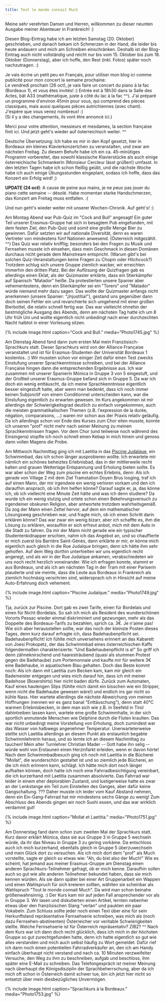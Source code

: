```yaml
---
title: Tout le monde connait Much
---
```


Meine sehr verehrten Damen und Herren, willkommen zu dieser neunten Ausgabe meiner Abenteuer in Frankreich! :)

Diesen Blog-Eintrag habe ich am letzten Samstag (20. Oktober) geschrieben, und danach bekam ich Schmerzen in der Hand, die leider bis heute andauern und mich am Schreiben einschränken. Deshalb ist der Blog-Eintrag auch nicht vollständig und reicht nur bis vom 15. Oktober bis zum 18. Oktober (Donnerstag), aber ich hoffe, den Rest (inkl. Fotos) später noch nachzutragen. :)





<del><p>Je vais écrire un petit peu en Français, pour utiliser mon blog ici comme publicité pour mon concert la semaine prochaine:<br>
Le vendredi prochain (26 oct), je vais faire un concert du piano à la fac (Bordeaux 1), et vous êtes invités! :) Entrée est à 18h30 dans la Salle des Actes, bât A33 (mathématique, juste à côté du lac à la fac ^^). J'ai préparé un programme d'environ 45min pour vous, qui comprend des pièces classiques, mais aussi quelques pièces autrichiennes (avec chant). J'espère que vous venez nombreux! :)<br>
(Si il y a des changements, ils vont être annoncé ici.)</p>

<p>Merci pour votre attention, messieurs et mesdames, la section française finit ici. Und jetzt geht's wieder auf österreichisch weiter. ^^</p>

<p>Deutsche Übersetzung: Ich habe es mir in den Kopf gesetzt, hier in Bordeaux ein kleines Klavierkonzertchen zu veranstalten, und zwar am nächsten Freitag. Zu diesem Behufe habe ich ein ca. 45-minütiges Programm vorbereitet, das sowohl klassische Klavierstücke als auch einige österreichische Schmankerln (Monsieur Cercleur lässt grüßen!) umfasst. In den letzten Tagen habe ich schon fleißig geübt, und die nächste Woche habe ich auch einige Übungsstunden eingeplant, sodass ich hoffe, dass das Konzert ein Erfolg wird! ;)</p></del>

**UPDATE (24 oct)**: A cause de peine aux mains, je ne peux pas jouer du piano cette semaine -- désolé. Habe momentan starke Handschmerzen, das Konzert am Freitag muss entfallen. :(

Und nun geht's wieder weiter mit unserer Wochen-Chronik. Auf geht's! :)

Am Montag Abend war Pub-Quiz im "Cock and Bull" angesagt! Ein guter Teil unserer Erasmus-Gruppe hat sich in besagtem Pub eingefunden, mit dem festen Ziel, den Pub-Quiz und somit eine große Menge Bier zu gewinnen. Dafür setzten wir auf nationale Diversität, denn es waren Vertreter von mindestens fünf Nationen anwesend. (Österreich mitgezählt. ^^) Das Quiz war relativ knifflig; besonders bei den Fragen zu Musik und Fernsehen musste ich einsehen, dass mein Geschmack in diesen Domänen durchaus nicht gerade dem Mainstream entspricht. (Warum gibt's bei solchen Quiz-Veranstaltungen keine Fragen zu Chopin oder Hitchcock?) Trotzdem schlug sich unsere Gruppe ziemlich wacker, wir erreichten immerhin den dritten Platz. Bei der Auflösung der Quizfragen gab es allerdings einen Eklat, als der Quizmaster erklärte, dass ein Stierkämpfer auf Spanisch "Matador" heiße. Da protestierten unsere Spanier aber vehementestens, denn ein Stierkämpfer sei ein "Torero" und "Matador" würde niemand mehr dazu sagen. Das wollte der Quizmaster anfangs nicht anerkennen (unsere Spanier: "¡Injustitia!"), gestand uns gegenüber dann doch seinen Fehler ein und revanchierte sich umgehend mit einer großen Bierbottel, die relativ schnell fertig war. Das war vielleicht ohnehin der bestmögliche Ausgang des Abends, denn am nächsten Tag hatte ich um 8 Uhr früh Uni und wollte eigentlich nicht unbedingt nach einer durchzechten Nacht halbtot in einer Vorlesung sitzen.

{% include image.html caption="Cock and Bull." media="Photo1745.jpg" %}

Am Dienstag Abend fand dann zum ersten Mal mein Französisch-Sprachkurs statt. Dieser Sprachkurs wird von der Alliance Française veranstaltet und ist für Erasmus-Studenten der Universität Bordeaux 1 kostenlos. :) Wir mussten schon vor einiger Zeit dafür einen Test zwecks Einstufung unserer Sprachkenntnisse schreiben, und bei der Alliance Française hingen dann die entsprechenden Ergebnisse aus. Ich war zusammen mit unserer Spanierin Mónica in Gruppe 3 von 5 eingestuft, und der Großteil unserer Erasmus-Gruppe befand sich in Gruppe 5. Da war ich doch ein wenig enttäuscht, da ich meine Sprachkenntnisse eigentlich besser eingestuft hatte, aber wenn man bedenkt, dass ich noch immer keinen Subjonctif von einem Conditionnel unterscheiden kann, war die Einstufung eigentlich zu erwarten gewesen.
Im Kurs angekommen ist mir allerdings der Schwierigkeitsgrad deutlich zu einfach vorgekommen, auch die meisten grammatikalischen Themen (z.B. l'expression de la durée, négation, comparaisons, ...) waren mir schon aus der Praxis relativ geläufig. Da ich allerdings schon vor Ende des Kurses zum Chor eilen musste, konnte ich unseren "prof" nicht mehr nach seiner Meinung zu meinen Sprachkenntnissen fragen. Vor dem Chor (und teilweise noch während des Einsingens) stopfte ich noch schnell einen Kebap in mich hinein und genoss dann vollen Magens die Probe.

Am Mittwoch Nachmittag ging ich mit Laetitia in das [Piscine Judaïque](http://fr.wikipedia.org/wiki/Piscine_Juda%C3%AFque), ein Schwimmbad, das ich schon länger ausprobieren wollte. Ich erwartete mir nämlich ein schönes beheiztes Erlebnisbad, das in der mittlerweile recht kalten und grauen Wetterlage Entspannung und Erholung bieten sollte. Es war aber schon der Weg zum piscine ein echtes Erlebnis, denn: Als ich gerade von Village 2 mit dem Ziel Tramstation Doyen Brus losging, traf ich auf einen Mann, der mir irgendwie ein wenig verloren vorkam und den ich daraufhin ansprach, ob ich ihm helfen könne? Darauf sagte er, ja, das könne ich, ob ich vielleicht eine Minute Zeit hätte und was ich denn studiere? Da wurde ich ein wenig stutzig und ortete schon einen Bekehrungsversuch zu irgendeiner obskuren Religion, aber antwortete trotzdem wahrheitsgemäß. Da zog der Mann einen Zettel hervor, auf dem ein mathematischer Lösungsweg geschrieben war, und fragte mich, ob ich einen Schritt darin erklären könne? Das war zwar ein wenig bizarr, aber ich schaffte es, ihm die Lösung zu erklären, woraufhin er sich erfreut anbot, mich mit dem Auto in die Stadt zu fahren. Da mir der Mann nicht gerade wie ein typischer Studentenkidnapper erschien, nahm ich das Angebot an, und so chauffierte er mich zuerst bis Barrière Saint-Génès, dann erklärte er mir, er könne mich eigentlich auch gleich in die Rue Judaïque bringen, denn ich hätte ihm sehr geholfen. Auf dem Weg dorthin unterhielten wir uns eigentlich recht angeregt, und als wir in der Rue Judaïque ankamen, verabschiedeten wir uns noch recht herzlich voneinander. Wie ich erfragen konnte, stammt er aus Bordeaux, und als ich am nächsten Tag in der Tram mit einer Pariserin plauderte und sie meinte, dass die Leute aus Bordeaux in Frankreich als ziemlich hochnäsig verschrien sind, widersprach ich in Hinsicht auf meine Auto-Erfahrung doch vehement.

{% include image.html caption="Piscine Judaïque." media="Photo1749.jpg" %}

Tja, zurück zur Piscine. Dort gab es zwei Tarife, einen für Bordelais und einen für Nicht-Bordelais. So sah ich mich als Resident des wunderschönen Vororts Pessac wieder einmal diskriminiert und gezwungen, mehr als das Doppelte des Bordeaux-Tarifs zu bezahlen, sprich ca. 3€. Je n'aime pas! Wie sich aber herausstellen sollte, war das noch der kleinste Posten dieses Tages, denn kurz darauf erfragte ich, dass Badehaubenpflicht sei. Badehaubenpflicht! Ich fühlte mich unversehens erinnert an das Kabarett von Joesi Prokopetz, der das Schwimmbad eines österreichischen Kaffs folgendermaßen charakterisierte: "Und Badehaubenpflicht is a!" So griff ich denn zähneknirschend und haaresträubend (quasi als stummen Protest gegen die Badehaube) zum Portemonnaie und kaufte mir für weitere 3€ eine Badehaube, in aquatischem Blau gehalten. Doch das Beste kommt noch: Als ich dann mit Laetitia zum Becken kam, kam mir gleich ein Bademeister entgegen und wies mich darauf hin, dass ich mit meiner Badehose (Boxershirts) hier nicht baden dürfe. Zurück zum Automaten, Kauf eines hautengen Slips (fühlte mich damit ein bisschen wie ein Stripper, wenn nicht die Badehaube gewesen wäre!) und endlich ins gar nicht so kühle Nass. Hier wartete allerdings die nächste Abweichung von meinen Hoffnungen (nennen wir es ganz banal "Enttäuschung"), denn statt 40°C warmen Erlebnisbecken, in dem man sich wie z.B. in Seefeld in Tirol dahintreiben lassen kann, wartete eine große Schwimmhalle, in der sich sportlich anmutende Menschen wie Delphine durch die Fluten kraulten. Das war nicht unbedingt meine Vorstellung von Erholung, doch zumindest war das Wasser von halbwegs angenehmer Temperatur.
Unerwarteterweise stellte sich Laetitia allerdings an diesem Punkt als erstaunlich begabte Schwimmlehrerin heraus, und so lernte ich an diesem Nachmittag zu tauchen! Mein alter Turnlehrer Christian Mader -- Gott habe ihn selig -- würde wohl von Erstaunen einen Herzinfarkt erleiden, wenn er davon hörte!
Nach dem Schwimmbadbesuch ging ich noch mit Laetitia in die Bücherei "Mollat", die wunderschön gestaltet ist und so ziemlich jede Bücherei, an die ich mich erinnern kann, schlägt. Ich hätte mich dort noch länger aufhalten können, doch hatte ich noch eine Fahrradbesichtigung vereinbart, die ich kurzerhand mit Laetitia zusammen absolvierte. Das Fahrrad war leider in einem eher deplorablen Zustand, und lustigerweise hatte es zwar an der Lenkstange ein Teil zum Einstellen des Ganges, aber dafür keine Gangschaltung. ??? Daher musste ich leider vom Kauf Abstand nehmen, denn ein Ein-Gang-Fahrrad hat mir mindestens sechs Gänge zu wenig!
Zum Abschluss des Abends gingen wir noch Sushi essen, und das war wirklich verdammt gut!

{% include image.html caption="Mollat et Laetitia." media="Photo1751.jpg" %}

Am Donnerstag fand dann schon zum zweiten Mal der Sprachkurs statt. Kurz davor erklärt Mónica, dass sie aus Gruppe 3 in Gruppe 5 wechseln würde, da ihr das Niveau in Gruppe 3 zu gering vorkäme. Da entschloss auch ich mich kurzerhand, ebenfalls gleich in Gruppe 5 überzuwechseln und mein Glück dort zu versuchen. Als ich mich dort dem "prof" als Much vorstellte, sagte er gleich so etwas wie: "Ah, du bist also der Much!" Wie es scheint, hat jemand aus meiner Erasmus-Gruppe am Dienstag einen anderen Sprachkurs-Teilnehmer gefragt, ob er mich kenne. Daraufhin sollen auch so gut wie alle anderen Teilnehmer bekundet haben, dass sie mich kennen würden. Als sie dann später bei einer Art Gruppenarbeit ein Wappen und einen Wahlspruch für sich kreieren sollten, wählten sie scheinbar als Wahlspruch "Tout le monde connait Much". Da wird man schon beinahe größenwahnsinnig. :)
Der Kurs kam mir auf jeden Fall ansprechender vor als in Gruppe 3. Wir lasen und diskutierten einen Artikel, lernten nebenher etwas über den französischen Slang "verlan" und paukten ein paar Vokabeln. Zum Schluss sollte jeder noch einen Text über eine für sein Herkunftsland repräsentative Fernsehserie schreiben, was mich als (noch dazu Fernsehen-abstinenten) Österreicher vor veritable Schwierigkeiten stellte. Welche Fernsehserie ist für Österreich repräsentativ? ZIB2? ^^
Nach dem Kurs war ich dann doch recht glücklich, dass ich mich in der höchsten Gruppe so gut zurechtgefunden hatte, denn ich hatte eigentlich so gut wie alles verstanden und mich auch selbst häufig zu Wort gemeldet. Dafür rief ich dann noch einen potentiellen Fahrradverkäufer an, den ich am Handy einfach überhaupt nicht verstand und nach ca. 10 Minuten verzweifelter Versuche, den Weg zu ihm zu beschreiben, aufgab und beschloss, ihm später eine E-Mail zu schreiben. Das Telefongespräch ist meiner Meinung nach überhaupt die Königsdisziplin der Sprachbeherrschung, aber da ich mich oft schon in Österreich damit schwer tue, bin ich jetzt hier nicht so entsetzt über mein diesbezügliches Unvermögen.

{% include image.html caption="Sprachkurs à la Bordeaux." media="Photo1753.jpg" %}
